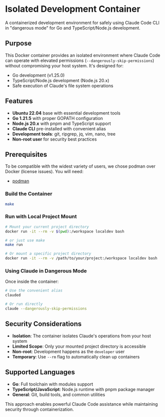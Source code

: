 # Isolated Development Container

A containerized development environment for safely using Claude Code CLI in "dangerous mode" for Go and TypeScript/Node.js development.

## Purpose

This Docker container provides an isolated environment where Claude Code can operate with elevated permissions (`--dangerously-skip-permissions`) without compromising your host system. It's designed for:

- Go development (v1.25.0)
- TypeScript/Node.js development (Node.js 20.x)
- Safe execution of Claude's file system operations

## Features

- **Ubuntu 22.04** base with essential development tools
- **Go 1.21.5** with proper GOPATH configuration
- **Node.js 20.x** with pnpm and TypeScript support
- **Claude CLI** pre-installed with convenient alias
- **Development tools**: git, ripgrep, jq, vim, nano, tree
- **Non-root user** for security best practices

## Prerequisites

To be compatible with the widest variety of users, we chose podman over Docker (license issues).  You will need:

* [podman](https://podman.io/docs/installation)

### Build the Container
```bash
make
```

### Run with Local Project Mount
```bash
# Mount your current project directory
docker run -it --rm -v $(pwd):/workspace localdev bash

# or just use make
make run

# Or mount a specific project directory
docker run -it --rm -v /path/to/your/project:/workspace localdev bash
```

### Using Claude in Dangerous Mode
Once inside the container:
```bash
# Use the convenient alias 
clauded 

# Or run directly
claude --dangerously-skip-permissions
```

## Security Considerations

- **Isolation**: The container isolates Claude's operations from your host system
- **Limited Scope**: Only your mounted project directory is accessible
- **Non-root**: Development happens as the `developer` user
- **Temporary**: Use `--rm` flag to automatically clean up containers

## Supported Languages

- **Go**: Full toolchain with modules support
- **TypeScript/JavaScript**: Node.js runtime with pnpm package manager
- **General**: Git, build tools, and common utilities

This approach enables powerful Claude Code assistance while maintaining security through containerization.
